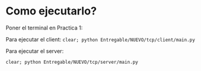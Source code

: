 # Como ejecutarlo?

Poner el terminal en Practica 1:

Para ejecutar el client:
``
clear; python Entregable/NUEVO/tcp/client/main.py
``

Para ejecutar el server:

``
clear; python Entregable/NUEVO/tcp/server/main.py
``

